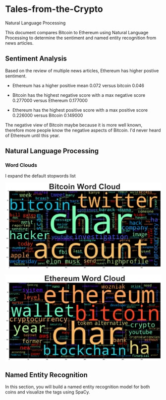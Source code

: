 # Tales-from-the-Crypto
Natural Language Processing

This document compares Bitcoin to Ethereum using Natural Language Processing to determine the sentiment and named entity recognition from news articles.

## Sentiment Analysis

Based on the review of multiple news articles, Ethereum has higher postive sentiment.

* Ethereum has a higher positive mean 0.072 versus bitcoin 0.046

* Bitcoin has the highest negative score with a max negative score 0.277000	 versus Ethereum 0.177000

* Ethereum has the highest positive score with a max positive score 0.226000 versus Bitcoin 0.149000

The negative view of Bitcoin maybe because it is more well known, therefore more people know the negative aspects of Bitcoin. I'd never heard of Ethereum until this year.

## Natural Language Processing
### Word Clouds

I expand the default stopwords list

![btc-word-cloud.png](Images/Bitcoin_WordCloud.png)

![eth-word-cloud.png](Images/Ethereum_WordCloud.png)

## Named Entity Recognition

In this section, you will build a named entity recognition model for both coins and visualize the tags using SpaCy.
